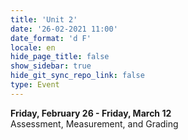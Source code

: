 ```yaml
---
title: 'Unit 2'
date: '26-02-2021 11:00'
date_format: 'd F'
locale: en
hide_page_title: false
show_sidebar: true
hide_git_sync_repo_link: false
type: Event
---
```


**Friday, February 26 - Friday, March 12**  
Assessment, Measurement, and Grading
